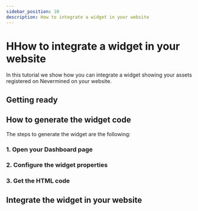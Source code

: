 ```yaml
---
sidebar_position: 10
description: How to integrate a widget in your website
---
```


# HHow to integrate a widget in your website

In this tutorial we show how you can integrate a widget showing your assets registered on Nevermined on your website.

## Getting ready


## How to generate the widget code

The steps to generate the widget are the following:

### 1. Open your Dashboard page


### 2. Configure the widget properties


### 3. Get the HTML code

## Integrate the widget in your website


